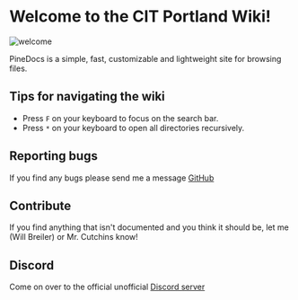 # Welcome to the CIT Portland Wiki!

![welcome](https://tenor.com/view/digital-welcome-gif-15523929)

PineDocs is a simple, fast, customizable and lightweight site for browsing files.


## Tips for navigating the wiki
- Press `F` on your keyboard to focus on the search bar.
- Press `*` on your keyboard to open all directories recursively.


## Reporting bugs
If you find any bugs please send me a message [GitHub](https://github.com/xy2z/PineDocs/issues)


## Contribute
If you find anything that isn't documented and you think it should be, let me (Will Breiler) or Mr. Cutchins know!


## Discord
Come on over to the official unofficial [Discord server](https://discord.gg/JW5DNSy9K7)